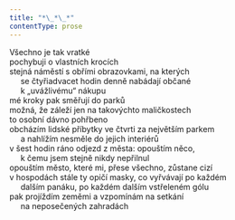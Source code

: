```yaml
---
title: "*\_*\_*"
contentType: prose
---
```


<section>

Všechno je tak vratké  
pochybuji o vlastních krocích  
stejná náměstí s obřími obrazovkami, na kterých  
     se čtyřiadvacet hodin denně nabádají občané  
     k „uvážlivému“ nákupu  
mé kroky pak směřují do parků  
možná, že záleží jen na takovýchto maličkostech  
to osobní dávno pohřbeno  
obcházím lidské příbytky ve čtvrti za největším parkem  
     a nahlížím nesměle do jejich interiérů  
v šest hodin ráno odjezd z města: opouštím něco,  
     k čemu jsem stejně nikdy nepřilnul  
opouštím město, které mi, přese všechno, zůstane cizí  
v hospodách stále ty opičí masky, co vyřvávají po každém  
     dalším panáku, po každém dalším vstřeleném gólu  
pak projíždím zeměmi a vzpomínám na setkání  
     na neposečených zahradách

</section>
